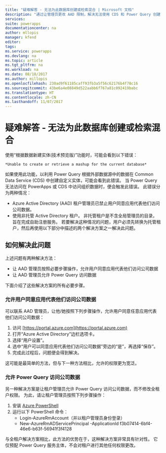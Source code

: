 ```yaml
---
title: "疑难解答 - 无法为此数据库创建或检索混合 | Microsoft 文档"
description: "通过让管理员更改 AAD 限制，解决无法使用 CDS 和 Power Query 创建自定义实体的问题。"
services: 
suite: powerapps
documentationcenter: na
author: mllopis
manager: kfend
editor: 
tags: 
ms.service: powerapps
ms.devlang: na
ms.topic: article
ms.tgt_pltfrm: na
ms.workload: na
ms.date: 08/18/2017
ms.author: millopis
ms.openlocfilehash: 230ad9f61185caff93fb3a5f56c62176b4f78c16
ms.sourcegitcommit: 43be6a4e08849d522aabb6f767a81c092419babc
ms.translationtype: HT
ms.contentlocale: zh-CN
ms.lasthandoff: 11/07/2017
---
```

# <a name="troubleshooting---unable-to-create-or-retrieve-a-mashup-for-this-database"></a>疑难解答 - 无法为此数据库创建或检索混合
使用“根据数据新建实体(技术预览版)”功能时，可能会看到以下错误：

    *Unable to create or retrieve a mashup for the current database*

如果使用此功能，以利用 Power Query 根据外部数据源中的数据在 Common Data Service (CDS) 中创建自定义实体，可能会看到此错误。 当 Power Query 无法访问在 PowerApps 或 CDS 中访问组织数据时，便会触发此错误。 此错误分为两种情况：

* Azure Active Directory (AAD) 租户管理员已禁止用户同意应用代表他们访问公司数据。
* 使用非托管 Active Directory 租户。 非托管租户是不含全局管理员的目录，旨在完成自助注册服务。 若要解决这种情况的问题，用户必须先转换为托管租户，然后再使用以下部分中描述的两个解决方案之一解决此问题。

## <a name="how-to-fix-the-issue"></a>如何解决此问题
上述问题有两种解决方法：

* 让 AAD 管理员按照必要步骤操作，允许用户同意应用代表他们访问公司数据
* 让 AAD 管理员允许 Power Query 访问数据

下面介绍了这些解决方案的所有必要步骤。

### <a name="allowing-users-to-give-apps-consent-to-access-company-data"></a>允许用户同意应用代表他们访问公司数据
可以联系 AAD 管理员，让他/她按照下列步骤操作，允许用户同意任意应用代表他们访问公司数据：

1. 访问 [https://portal.azure.com](https://portal.azure.com)
2. 打开“Azure Active Directory”边栏选项卡。
3. 选择“用户设置”。
4. 选中“用户可以同意应用代表他们访问公司数据”旁边的“是”，再选择“保存”。
5. 完成此过程后，问题便会得到解决。

这可能是最简单的方法，但与下一种方法相比，允许的权限更为宽泛。

### <a name="allowing-power-query-to-access-company-data"></a>允许 Power Query 访问公司数据
另一种解决方案是让租户管理员允许 Power Query 访问公司数据，而不修改全租户权限。 为此，请让租户管理员按照下列步骤操作：

1. 安装 [Azure PowerShell](https://docs.microsoft.com/powershell/azure/install-azurerm-ps)
2. 运行以下 PowerShell 命令：
   * Login-AzureRmAccount（并以租户管理员身份登录）
   * New-AzureRmADServicePrincipal -ApplicationId f3b07414-6bf4-46e6-b63f-56941f3f4128

与全租户解决方案相比，此方法的优势在于，这种解决方案非常具有针对性。 它仅预配 Power Query 服务主体，不会对租户进行其他任何权限更改。

